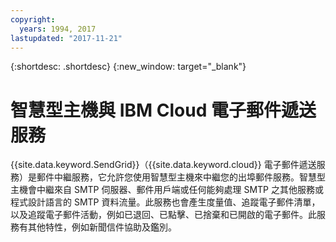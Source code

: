 ```yaml
---
copyright:
  years: 1994, 2017
lastupdated: "2017-11-21"
---
```


{:shortdesc: .shortdesc}
{:new_window: target="_blank"}

# 智慧型主機與 IBM Cloud 電子郵件遞送服務

{{site.data.keyword.SendGrid}}（{{site.data.keyword.cloud}} 電子郵件遞送服務）是郵件中繼服務，它允許您使用智慧型主機來中繼您的出埠郵件服務。智慧型主機會中繼來自 SMTP 伺服器、郵件用戶端或任何能夠處理 SMTP 之其他服務或程式設計語言的 SMTP 資料流量。此服務也會產生度量值、追蹤電子郵件清單，以及追蹤電子郵件活動，例如已退回、已點擊、已捨棄和已開啟的電子郵件。此服務有其他特性，例如新聞信件協助及鑑別。
